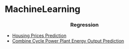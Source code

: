 # MachineLearning

<h3 align = "center"> Regression</h2>

- <a href = "https://github.com/naik24/MachineLearning/tree/master/Housing%20Prices%20Prediction">Housing Prices Prediction</a>
- <a href = "https://github.com/naik24/MachineLearning/tree/master/Power%20Plant%20Energy%20Output%20Prediction"> Combine Cycle Power Plant Energy Output Prediction</a>
